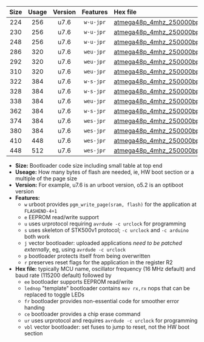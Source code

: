 |Size|Usage|Version|Features|Hex file|
|:-:|:-:|:-:|:-:|:--|
|224|256|u7.6|`w-u-jpr`|[atmega48p_4mhz_250000bps_ur_vbl.hex](https://raw.githubusercontent.com/stefanrueger/urboot/main//atmega48p_4mhz_250000bps_ur_vbl.hex)|
|230|256|u7.6|`w-u-jpr`|[atmega48p_4mhz_250000bps_lednop_ur_vbl.hex](https://raw.githubusercontent.com/stefanrueger/urboot/main//atmega48p_4mhz_250000bps_lednop_ur_vbl.hex)|
|248|256|u7.6|`w-u-jpr`|[atmega48p_4mhz_250000bps_lednop_fr_ur_vbl.hex](https://raw.githubusercontent.com/stefanrueger/urboot/main//atmega48p_4mhz_250000bps_lednop_fr_ur_vbl.hex)|
|286|320|u7.6|`weu-jpr`|[atmega48p_4mhz_250000bps_ee_ur_vbl.hex](https://raw.githubusercontent.com/stefanrueger/urboot/main//atmega48p_4mhz_250000bps_ee_ur_vbl.hex)|
|292|320|u7.6|`weu-jpr`|[atmega48p_4mhz_250000bps_ee_lednop_ur_vbl.hex](https://raw.githubusercontent.com/stefanrueger/urboot/main//atmega48p_4mhz_250000bps_ee_lednop_ur_vbl.hex)|
|310|320|u7.6|`weu-jpr`|[atmega48p_4mhz_250000bps_ee_lednop_fr_ur_vbl.hex](https://raw.githubusercontent.com/stefanrueger/urboot/main//atmega48p_4mhz_250000bps_ee_lednop_fr_ur_vbl.hex)|
|322|384|u7.6|`w-s-jpr`|[atmega48p_4mhz_250000bps_vbl.hex](https://raw.githubusercontent.com/stefanrueger/urboot/main//atmega48p_4mhz_250000bps_vbl.hex)|
|328|384|u7.6|`w-s-jpr`|[atmega48p_4mhz_250000bps_lednop_vbl.hex](https://raw.githubusercontent.com/stefanrueger/urboot/main//atmega48p_4mhz_250000bps_lednop_vbl.hex)|
|338|384|u7.6|`weu-jpr`|[atmega48p_4mhz_250000bps_ee_lednop_fr_ce_ur_vbl.hex](https://raw.githubusercontent.com/stefanrueger/urboot/main//atmega48p_4mhz_250000bps_ee_lednop_fr_ce_ur_vbl.hex)|
|362|384|u7.6|`w-s-jpr`|[atmega48p_4mhz_250000bps_lednop_fr_vbl.hex](https://raw.githubusercontent.com/stefanrueger/urboot/main//atmega48p_4mhz_250000bps_lednop_fr_vbl.hex)|
|374|384|u7.6|`wes-jpr`|[atmega48p_4mhz_250000bps_ee_vbl.hex](https://raw.githubusercontent.com/stefanrueger/urboot/main//atmega48p_4mhz_250000bps_ee_vbl.hex)|
|380|384|u7.6|`wes-jpr`|[atmega48p_4mhz_250000bps_ee_lednop_vbl.hex](https://raw.githubusercontent.com/stefanrueger/urboot/main//atmega48p_4mhz_250000bps_ee_lednop_vbl.hex)|
|410|448|u7.6|`wes-jpr`|[atmega48p_4mhz_250000bps_ee_lednop_fr_vbl.hex](https://raw.githubusercontent.com/stefanrueger/urboot/main//atmega48p_4mhz_250000bps_ee_lednop_fr_vbl.hex)|
|448|512|u7.6|`wes-jpr`|[atmega48p_4mhz_250000bps_ee_lednop_fr_ce_vbl.hex](https://raw.githubusercontent.com/stefanrueger/urboot/main//atmega48p_4mhz_250000bps_ee_lednop_fr_ce_vbl.hex)|

- **Size:** Bootloader code size including small table at top end
- **Useage:** How many bytes of flash are needed, ie, HW boot section or a multiple of the page size
- **Version:** For example, u7.6 is an urboot version, o5.2 is an optiboot version
- **Features:**
  + `w` urboot provides `pgm_write_page(sram, flash)` for the application at `FLASHEND-4+1`
  + `e` EEPROM read/write support
  + `u` uses urprotocol requiring `avrdude -c urclock` for programming
  + `s` uses skeleton of STK500v1 protocol; `-c urclock` and `-c arduino` both work
  + `j` vector bootloader: uploaded applications *need to be patched externally*, eg, using `avrdude -c urclock`
  + `p` bootloader protects itself from being overwritten
  + `r` preserves reset flags for the application in the register R2
- **Hex file:** typically MCU name, oscillator frequency (16 MHz default) and baud rate (115200 default) followed by
  + `ee` bootloader supports EEPROM read/write
  + `lednop` "template" bootloader contains `mov rx,rx` nops that can be replaced to toggle LEDs
  + `fr` bootloader provides non-essential code for smoother error handing
  + `ce` bootloader provides a chip erase command
  + `ur` uses urprotocol and requires `avrdude -c urclock` for programming
  + `vbl` vector bootloader: set fuses to jump to reset, not the HW boot section
